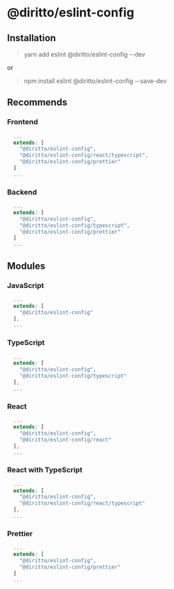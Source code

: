 # @diritto/eslint-config

## Installation
> yarn add eslint @diritto/eslint-config --dev

or

> npm install eslint @diritto/eslint-config --save-dev

## Recommends

### Frontend
```js
  ...
  extends: [
    "@diritto/eslint-config",
    "@diritto/eslint-config/react/typescript",
    "@diritto/eslint-config/prettier"
  ]
  ...
```

### Backend
```js
  ...
  extends: [
    "@diritto/eslint-config",
    "@diritto/eslint-config/typescript",
    "@diritto/eslint-config/prettier"
  ]
  ...
```

## Modules

### JavaScript
```js
  ...
  extends: [
    "@diritto/eslint-config"
  ],
  ...
```

### TypeScript
```js
  ...
  extends: [
    "@diritto/eslint-config",
    "@diritto/eslint-config/typescript"
  ],
  ...
```

### React
```js
  ...
  extends: [
    "@diritto/eslint-config",
    "@diritto/eslint-config/react"
  ],
  ...
```

### React with TypeScript
```js
  ...
  extends: [
    "@diritto/eslint-config",
    "@diritto/eslint-config/react/typescript"
  ],
  ...
```

### Prettier
```js
  ...
  extends: [
    "@diritto/eslint-config",
    "@diritto/eslint-config/prettier"
  ]
  ...
```

